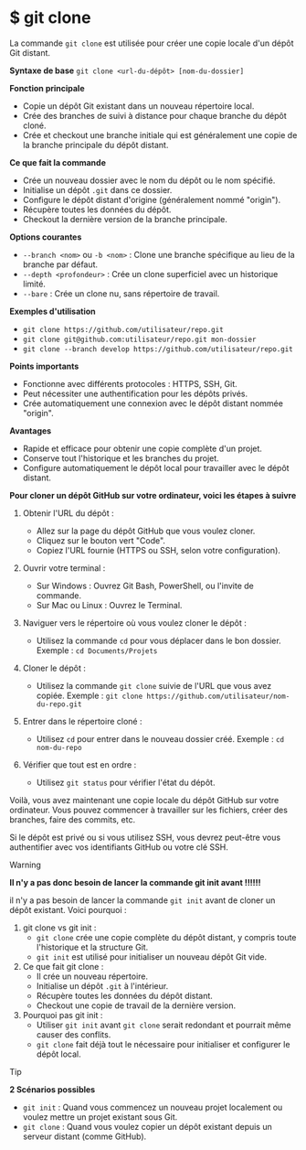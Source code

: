 # $ git clone

La commande `git clone` est utilisée pour créer une copie locale d'un dépôt Git distant.

**Syntaxe de base**
`git clone <url-du-dépôt> [nom-du-dossier]`

**Fonction principale**

- Copie un dépôt Git existant dans un nouveau répertoire local.
- Crée des branches de suivi à distance pour chaque branche du dépôt cloné.
- Crée et checkout une branche initiale qui est généralement une copie de la branche principale du dépôt distant.

**Ce que fait la commande** 

- Crée un nouveau dossier avec le nom du dépôt ou le nom spécifié.
- Initialise un dépôt `.git` dans ce dossier.
- Configure le dépôt distant d'origine (généralement nommé "origin").
- Récupère toutes les données du dépôt.
- Checkout la dernière version de la branche principale.

**Options courantes** 

- `--branch <nom>` ou `-b <nom>` : Clone une branche spécifique au lieu de la branche par défaut.
- `--depth <profondeur>` : Crée un clone superficiel avec un historique limité.
- `--bare` : Crée un clone nu, sans répertoire de travail.

**Exemples d'utilisation** 

- `git clone https://github.com/utilisateur/repo.git`
- `git clone git@github.com:utilisateur/repo.git mon-dossier`
- `git clone --branch develop https://github.com/utilisateur/repo.git`

**Points importants** 

- Fonctionne avec différents protocoles : HTTPS, SSH, Git.
- Peut nécessiter une authentification pour les dépôts privés.
- Crée automatiquement une connexion avec le dépôt distant nommée "origin".

**Avantages** 

- Rapide et efficace pour obtenir une copie complète d'un projet.
- Conserve tout l'historique et les branches du projet.
- Configure automatiquement le dépôt local pour travailler avec le dépôt distant.

**Pour cloner un dépôt GitHub sur votre ordinateur, voici les étapes à suivre** 

1. Obtenir l'URL du dépôt :
   - Allez sur la page du dépôt GitHub que vous voulez cloner.
   - Cliquez sur le bouton vert "Code".
   - Copiez l'URL fournie (HTTPS ou SSH, selon votre configuration).

2. Ouvrir votre terminal :
   - Sur Windows : Ouvrez Git Bash, PowerShell, ou l'invite de commande.
   - Sur Mac ou Linux : Ouvrez le Terminal.

3. Naviguer vers le répertoire où vous voulez cloner le dépôt :
   - Utilisez la commande `cd` pour vous déplacer dans le bon dossier.
   Exemple : `cd Documents/Projets`

4. Cloner le dépôt :
   - Utilisez la commande `git clone` suivie de l'URL que vous avez copiée.
   Exemple : `git clone https://github.com/utilisateur/nom-du-repo.git`

5. Entrer dans le répertoire cloné :
   - Utilisez `cd` pour entrer dans le nouveau dossier créé.
   Exemple : `cd nom-du-repo`

6. Vérifier que tout est en ordre :
   - Utilisez `git status` pour vérifier l'état du dépôt.

Voilà, vous avez maintenant une copie locale du dépôt GitHub sur votre ordinateur. Vous pouvez commencer à travailler sur les fichiers, créer des branches, faire des commits, etc.

Si le dépôt est privé ou si vous utilisez SSH, vous devrez peut-être vous authentifier avec vos identifiants GitHub ou votre clé SSH.

> [!WARNING]
>
> **Il n'y a pas donc besoin de lancer la commande git init avant !!!!!!**
>
> il n'y a pas besoin de lancer la commande `git init` avant de cloner un dépôt existant. Voici pourquoi :
>
> 1. git clone vs git init :
>    - `git clone` crée une copie complète du dépôt distant, y compris toute l'historique et la structure Git.
>    - `git init` est utilisé pour initialiser un nouveau dépôt Git vide.
> 2. Ce que fait git clone :
>    - Il crée un nouveau répertoire.
>    - Initialise un dépôt `.git` à l'intérieur.
>    - Récupère toutes les données du dépôt distant.
>    - Checkout une copie de travail de la dernière version.
> 3. Pourquoi pas git init :
>    - Utiliser `git init` avant `git clone` serait redondant et pourrait même causer des conflits.
>    - `git clone` fait déjà tout le nécessaire pour initialiser et configurer le dépôt local.

> [!TIP]
>
> **2 Scénarios possibles**
>
> - `git init` : Quand vous commencez un nouveau projet localement ou voulez mettre un projet existant sous Git.
> - `git clone` : Quand vous voulez copier un dépôt existant depuis un serveur distant (comme GitHub).



